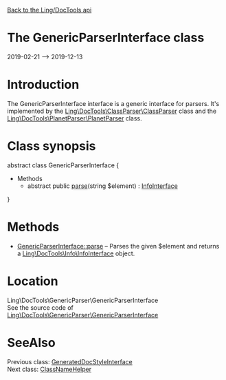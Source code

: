 [Back to the Ling/DocTools api](https://github.com/lingtalfi/DocTools/blob/master/doc/api/Ling/DocTools.md)



The GenericParserInterface class
================
2019-02-21 --> 2019-12-13






Introduction
============

The GenericParserInterface interface is a generic interface for parsers.
It's implemented by the [Ling\DocTools\ClassParser\ClassParser](https://github.com/lingtalfi/DocTools/blob/master/doc/api/Ling/DocTools/ClassParser/ClassParser.md) class and the [Ling\DocTools\PlanetParser\PlanetParser](https://github.com/lingtalfi/DocTools/blob/master/doc/api/Ling/DocTools/PlanetParser/PlanetParser.md) class.



Class synopsis
==============


abstract class <span class="pl-k">GenericParserInterface</span>  {

- Methods
    - abstract public [parse](https://github.com/lingtalfi/DocTools/blob/master/doc/api/Ling/DocTools/GenericParser/GenericParserInterface/parse.md)(string $element) : [InfoInterface](https://github.com/lingtalfi/DocTools/blob/master/doc/api/Ling/DocTools/Info/InfoInterface.md)

}






Methods
==============

- [GenericParserInterface::parse](https://github.com/lingtalfi/DocTools/blob/master/doc/api/Ling/DocTools/GenericParser/GenericParserInterface/parse.md) &ndash; Parses the given $element and returns a [Ling\DocTools\Info\InfoInterface](https://github.com/lingtalfi/DocTools/blob/master/doc/api/Ling/DocTools/Info/InfoInterface.md) object.





Location
=============
Ling\DocTools\GenericParser\GenericParserInterface<br>
See the source code of [Ling\DocTools\GenericParser\GenericParserInterface](https://github.com/lingtalfi/DocTools/blob/master/GenericParser/GenericParserInterface.php)



SeeAlso
==============
Previous class: [GeneratedDocStyleInterface](https://github.com/lingtalfi/DocTools/blob/master/doc/api/Ling/DocTools/GeneratedDocStyle/GeneratedDocStyleInterface.md)<br>Next class: [ClassNameHelper](https://github.com/lingtalfi/DocTools/blob/master/doc/api/Ling/DocTools/Helper/ClassNameHelper.md)<br>
